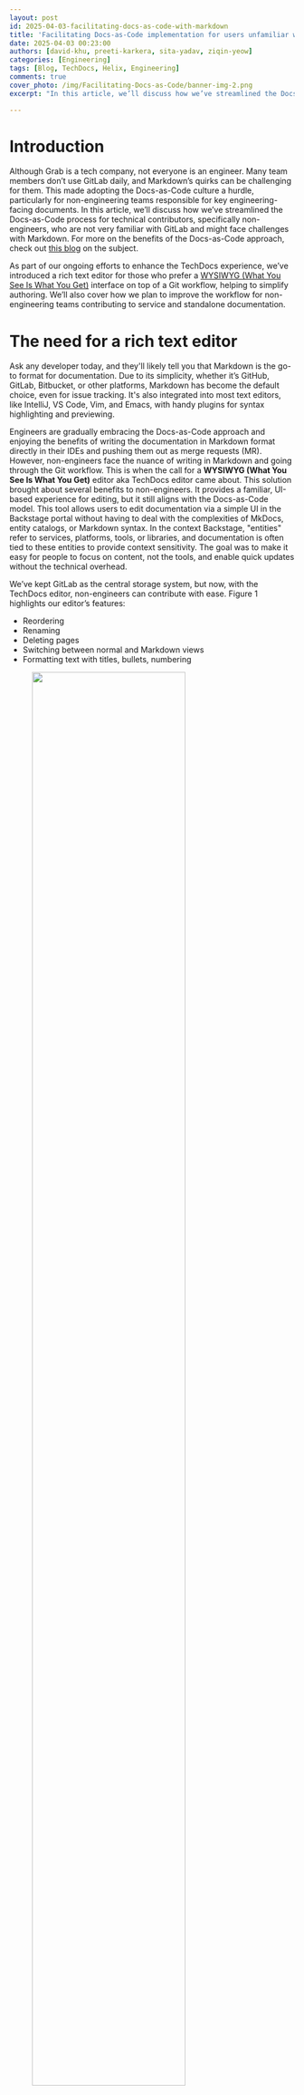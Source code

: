 ```yaml
---
layout: post
id: 2025-04-03-facilitating-docs-as-code-with-markdown
title: 'Facilitating Docs-as-Code implementation for users unfamiliar with Markdown'
date: 2025-04-03 00:23:00
authors: [david-khu, preeti-karkera, sita-yadav, ziqin-yeow]
categories: [Engineering]
tags: [Blog, TechDocs, Helix, Engineering]
comments: true
cover_photo: /img/Facilitating-Docs-as-Code/banner-img-2.png
excerpt: "In this article, we’ll discuss how we’ve streamlined the Docs-as-Code process for technical contributors, specifically engineers, who are already familiar with GitLab but might face challenges with Markdown. Discover how we plan to improve the workflow for non-engineering teams contributing to service and standalone documentation."

---
```


# Introduction

Although Grab is a tech company, not everyone is an engineer. Many team members don’t use GitLab daily, and Markdown’s quirks can be challenging for them. This made adopting the Docs-as-Code culture a hurdle, particularly for non-engineering teams responsible for key engineering-facing documents. In this article, we’ll discuss how we’ve streamlined the Docs-as-Code process for technical contributors, specifically non-engineers, who are not very familiar with GitLab and might face challenges with Markdown. For more on the benefits of the Docs-as-Code approach, check out [this blog](https://engineering.grab.com/doc-as-code) on the subject.

As part of our ongoing efforts to enhance the TechDocs experience, we’ve introduced a rich text editor for those who prefer a [WYSIWYG (What You See Is What You Get)](https://en.wikipedia.org/wiki/WYSIWYG) interface on top of a Git workflow, helping to simplify authoring. We’ll also cover how we plan to improve the workflow for non-engineering teams contributing to service and standalone documentation.

# The need for a rich text editor

Ask any developer today, and they'll likely tell you that Markdown is the go-to format for documentation. Due to its simplicity, whether it’s GitHub, GitLab, Bitbucket, or other platforms, Markdown has become the default choice, even for issue tracking. It's also integrated into most text editors, like IntelliJ, VS Code, Vim, and Emacs, with handy plugins for syntax highlighting and previewing.

Engineers are gradually embracing the Docs-as-Code approach and enjoying the benefits of writing the documentation in Markdown format directly in their IDEs and pushing them out as merge requests (MR). However, non-engineers face the nuance of writing in Markdown and going through the Git workflow. This is when the call for a **WYSIWYG (What You See Is What You Get)** editor aka TechDocs editor came about. This solution brought about several benefits to non-engineers. It provides a familiar, UI-based experience for editing, but it still aligns with the Docs-as-Code model. This tool allows users to edit documentation via a simple UI in the Backstage portal without having to deal with the complexities of MkDocs, entity catalogs, or Markdown syntax. In the context Backstage, "entities" refer to services, platforms, tools, or libraries, and documentation is often tied to these entities to provide context sensitivity. The goal was to make it easy for people to focus on content, not the tools, and enable quick updates without the technical overhead.

We’ve kept GitLab as the central storage system, but now, with the TechDocs editor, non-engineers can contribute with ease. Figure 1 highlights our editor’s features:

- Reordering
- Renaming
- Deleting pages
- Switching between normal and Markdown views
- Formatting text with titles, bullets, numbering

<div class="post-image-section"><figure>
  <img src="/img/Facilitating-Docs-as-Code/figure-1.gif" alt="" style="width:80%"><figcaption align="middle">Figure 1: TechDocs editor in Helix</figcaption>
  </figure>
</div>

Our goal for our editor is to make it more flexible, performant, and user-friendly. Based on user feedback, key priorities include customisation, extensibility for non-standard Markdown elements, and long-term maintainability.

To achieve this, we selected the **Lexical framework**. Compared to other Markdown-based tools like Toast UI, Lexical offers greater extensibility, allowing us to implement advanced features such as autocomplete and support for non-standard Markdown elements like Kroki diagrams. 

The following flowchart illustrates how Markdown content is imported and exported within the Lexical editor, ensuring seamless integration with TechDocs.

<div class="post-image-section"><figure>
  <img src="/img/Facilitating-Docs-as-Code/figure-6.png" alt="" style="width:80%"><figcaption align="middle">Figure 2: Lexical Markdown transformer flow chart </figcaption>
  </figure>
</div>

By continuously iterating based on user needs, we aim to make Docs-as-Code accessible not just for engineers but for anyone contributing to documentation at Grab.

# User journeys 

We explored various workflows to streamline the documentation lifecycle, focusing on both creation and editing processes. By integrating these workflows into the developer portal, we ensured that users can easily create and edit documentation, enhancing overall efficiency and collaboration.

Here are the three key user journeys we focused on addressing:

### Journey 1: Edit existing TechDocs

#### High level workflow definition:

1. **Toggle to "edit" mode**: The user switches to the edit mode to start making changes to the TechDocs.  
2. **User starts editing TechDocs**: The user begins the process of editing the documentation and clicks save.  
3. **User gets redirected to GitLab**: If not authenticated, they are redirected to GitLab for authentication. Once authenticated, a merge request is created to update the entity YAML file and add the new TechDocs.  
4. **Access check**: The system checks if the user has access to the TechDocs file repository. If not, they are prompted to request access.

<div class="post-image-section"><figure>
  <img src="/img/Facilitating-Docs-as-Code/figure-3.png" alt="" style="width:80%"><figcaption align="middle">Figure 3: User journey 1</figcaption>
  </figure>
</div>

### Journey 2: Create stand-alone TechDocs from "Documentation" page 

#### High level workflow definition:

1. **User authentication**:  
   * If the user is not authenticated, they are redirected to GitLab for authentication.  
   * If the user is already authenticated, the process skips to the next step.  
2. **Registering merge requests**:  
   * The MR is registered to a scheduler job to automatically register a new entity catalog when it detects that the MR has been merged.

This workflow ensures that users are authenticated via GitLab before proceeding and that new entity catalogs are automatically registered upon the merging of MRs.

<div class="post-image-section"><figure>
  <img src="/img/Facilitating-Docs-as-Code/figure-4.png" alt="" style="width:80%"><figcaption align="middle">Figure 4: User journey 2</figcaption>
  </figure>
</div>


### Journey 3: Create TechDocs from "Docs" tab on entity page

#### High level workflow definition:

1. **Start creating TechDocs**:  
   * User selects 'create TechDocs' on the 'Docs' tab in the Helix UI.  
2. **Save and redirect**:  
   * User clicks 'save' and is redirected to GitLab with a Merge Request (MR) created to update the entity YAML file and add new TechDocs.  
3. **Access check and MR registration**:  
   * If the user has access to the entity YAML file repository, proceed with the MR. If not, prompt the user to get access.  
   * Register the MR to a scheduler job to automatically refresh the entity catalog when it detects the MR as merged.


<div class="post-image-section"><figure>
  <img src="/img/Facilitating-Docs-as-Code/figure-5.png" alt="" style="width:80%"><figcaption align="middle">Figure 5: User journey 3</figcaption>
  </figure>
</div>



## Phased rollout

We phased the rollout of our Markdown editor to ensure a smooth transition, allowing users to gradually adapt while we gathered feedback and iterated on features. This approach helped us address challenges early, refine usability, and deliver meaningful improvements with each phase.

### Phase 1: Initial markdown editor for developer portal

In Phase 1, we built a basic editor aligned with our documentation standards. Users can create and edit TechDocs for different entity catalogs, with support for basic Markdown and image previews for both absolute and relative paths. The editor tracks concurrent editing sessions and shows pending merge requests. It also includes Markdown configuration options to add, rename, reorganise, or delete pages. Additionally, our GitLab integration consolidates changes into a single commit and opens a merge request.

#### Phase 2: Independent documentation creation

Phase 2 includes expanded functionality to support independent documentation creation and related features, such as:

* HTML preview and image uploads (relative paths).  
* Save drafts locally in the browser.  
* Pending MRs listed in the editor.  
* Draw.io and Excalidraw integration for diagrams.  
* MkDocs updates: change site name.  
* Auto-registeration of new entity catalogs when MRs are merged.

### Phase 3: Advanced editor capabilities

Phase 3 introduced additional features, such as:

* Support for Kroki / Mermaid diagrams.  
* Display concurrent edit sessions for better collaboration.

Each phase improved the editor, enhancing TechDocs at Grab with seamless GitLab integration and user-friendly features.

## Integrating the ability to do a live preview

While syntax highlighting in the TechDocs editor is helpful, it can’t fully predict how the final Markdown document will appear once rendered due to Markdown flavour inconsistencies. This is especially true for elements like images, tables, and diagrams, where visual verification is crucial. To minimise these risks, the TechDocs editor includes a live preview feature, allowing users to see the fully rendered document alongside the editor in a split-screen view. This lets users verify their work as they go, preventing the need to switch back and forth between the editor and the final document, saving time and reducing potential formatting errors.

However, like most live preview features, performance challenges can arise. For larger documents, the process of continuously converting Markdown to HTML can slow down editing. External resources such as images that need to be re-rendered, can cause visual glitches or delays in the preview. Running scripts or using plugins with extended grammar also adds to the performance load, requiring frequent re-execution and potentially slowing down the experience.

To mitigate these issues, the TechDocs editor uses an inbuilt preview feature that shows users exactly how their changes are going to appear on the portal once their changes are merged. This ensures that users can confidently make adjustments and understand the final presentation before committing their updates. Additionally, the live preview feature enables more efficient collaboration by providing real-time feedback on content and formatting, further enhancing the overall documentation workflow.

## GitLab integration strategy

The TechDocs editor integrates seamlessly with GitLab, allowing users to make changes effortlessly through OAuth2 authentication. When users log into the editor, they simply click the "Connect with GitLab" button, which provides access via the OAuth 2.0 protocol. Once connected, all modifications made within the editor are executed using the user’s GitLab credentials, streamlining the documentation process and ensuring a smooth experience for users as they update their documentation directly within the TechDocs framework.

To minimise Git conflicts, we considered and implemented some of these approaches:

* Display pending merge requests at the top of the editor to alert users of existing changes.  
* Show who else is editing the same TechDocs to help users coordinate and avoid conflicts.  
* Include tools to automatically or semi-automatically resolve Git conflicts.

# Conclusion

Bringing Docs-as-Code to a broader audience at Grab meant addressing the challenges faced by non-engineering contributors. With the introduction of a WYSIWYG editor, seamless GitLab integration, and a live preview feature, we’ve made it easier for everyone to contribute without needing deep Markdown expertise.

As we continue to improve the TechDocs editor, our focus remains on removing barriers to documentation, enhancing collaboration, and ensuring that our docs evolve alongside our fast-moving engineering teams.

Docs-as-Code isn’t just about engineers writing documentation—it’s about making documentation a natural and frictionless part of the development process for everyone.


# Join us

Grab is a leading superapp in Southeast Asia, operating across the deliveries, mobility and digital financial services sectors. Serving over 800 cities in eight Southeast Asian countries, Grab enables millions of people everyday to order food or groceries, send packages, hail a ride or taxi, pay for online purchases or access services such as lending and insurance, all through a single app. Grab was founded in 2012 with the mission to drive Southeast Asia forward by creating economic empowerment for everyone. Grab strives to serve a triple bottom line – we aim to simultaneously deliver financial performance for our shareholders and have a positive social impact, which includes economic empowerment for millions of people in the region, while mitigating our environmental footprint.

Powered by technology and driven by heart, our mission is to drive Southeast Asia forward by creating economic empowerment for everyone. If this mission speaks to you, [join our team](https://grab.careers/) today!
